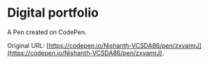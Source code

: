 # Digital portfolio 

A Pen created on CodePen.

Original URL: [https://codepen.io/Nishanth-VCSDA86/pen/zxvamrJ](https://codepen.io/Nishanth-VCSDA86/pen/zxvamrJ).

